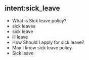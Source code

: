 ## intent:sick_leave
- What is Sick leave policy?
- sick leaves
- sick leave
- ill leave
- How Should I apply for sick leave?
- May I know sick leave policy
- Sick leave 

